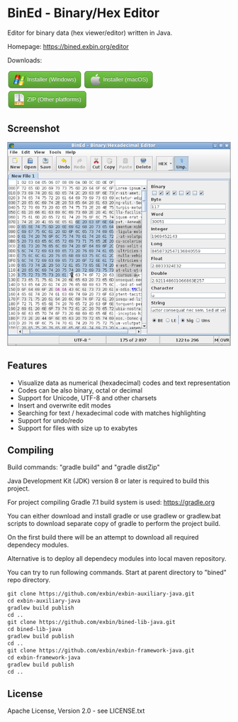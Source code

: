 BinEd - Binary/Hex Editor
=========================

Editor for binary data (hex viewer/editor) written in Java.

Homepage: https://bined.exbin.org/editor  

Downloads:

[<img src="images/button-windows.png?raw=true" alt="Download for Windows" height="42">](https://bined.exbin.org/download/?group=editor&variant=0) [<img src="images/button-macos.png?raw=true" alt="Download for macOS" height="42">](https://bined.exbin.org/download/?group=editor&variant=1) [<img src="images/button-zip.png?raw=true" alt="Download ZIP" height="42">](https://bined.exbin.org/download/?group=editor&variant=2)

Screenshot
----------

![BinEd-Application Screenshot](images/bined_screenshot.png?raw=true)

Features
--------

  * Visualize data as numerical (hexadecimal) codes and text representation
  * Codes can be also binary, octal or decimal
  * Support for Unicode, UTF-8 and other charsets
  * Insert and overwrite edit modes
  * Searching for text / hexadecimal code with matches highlighting
  * Support for undo/redo
  * Support for files with size up to exabytes

Compiling
---------

Build commands: "gradle build" and "gradle distZip"

Java Development Kit (JDK) version 8 or later is required to build this project.

For project compiling Gradle 7.1 build system is used: https://gradle.org

You can either download and install gradle or use gradlew or gradlew.bat scripts to download separate copy of gradle to perform the project build.

On the first build there will be an attempt to download all required dependecy modules.

Alternative is to deploy all dependecy modules into local maven repository.

You can try to run following commands. Start at parent directory to "bined" repo directory.

    git clone https://github.com/exbin/exbin-auxiliary-java.git
    cd exbin-auxiliary-java
    gradlew build publish
    cd ..
    git clone https://github.com/exbin/bined-lib-java.git
    cd bined-lib-java
    gradlew build publish
    cd ..
    git clone https://github.com/exbin/exbin-framework-java.git
    cd exbin-framework-java
    gradlew build publish
    cd .. 

License
-------

Apache License, Version 2.0 - see LICENSE.txt  


